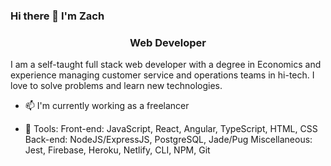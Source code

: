 ### Hi there 👋 I'm Zach

<h3 align="center">Web Developer</h3>

I am a self-taught full stack web developer with a degree in Economics and experience managing customer service and operations teams in hi-tech. I love to solve problems and learn new technologies.

- 📫 I'm currently working as a freelancer

- 💬 Tools: 
Front-end: JavaScript, React, Angular, TypeScript, HTML, CSS
Back-end: NodeJS/ExpressJS, PostgreSQL, Jade/Pug
Miscellaneous: Jest, Firebase, Heroku, Netlify, CLI, NPM, Git



<!--
**zacharydub/zacharydub** is a ✨ _special_ ✨ repository because its `README.md` (this file) appears on your GitHub profile.

Here are some ideas to get you started:

- 🔭 I’m currently working on ...
- 🌱 I’m currently learning ...
- 👯 I’m looking to collaborate on ...
- 🤔 I’m looking for help with ...
- 💬 Ask me about ...
- 📫 How to reach me: ...
- 😄 Pronouns: ...
- ⚡ Fun fact: ...
-->
